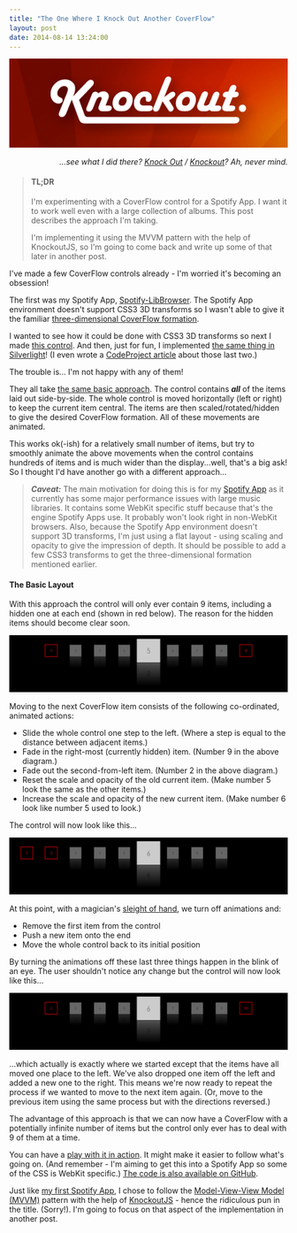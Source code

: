 ```yaml
---
title: "The One Where I Knock Out Another CoverFlow"
layout: post
date: 2014-08-14 13:24:00
---
```


<p style="text-align: center"><a href="http://knockoutjs.com/"><img src="/img/knockout.png" alt="KnockoutJS" /></a></p>

<p style="text-align: right"><em>...see what I did there? <a href="http://www.macmillandictionary.com/thesaurus/british/knock-out#knock-out_11">Knock Out</a> / <a href="http://knockoutjs.com/">Knockout</a>? Ah, never mind.</em></p>

> #### TL;DR
>
> I'm experimenting with a CoverFlow control for a Spotify App. I want it to work well even with a large collection of albums.
> This post describes the approach I'm taking.
>
> I'm implementing it using the MVVM pattern with the help of KnockoutJS, so I'm going to come back and write up some of that
> later in another post.

I've made a few CoverFlow controls already - I'm worried it's becoming an obsession!

The first was my Spotify App, [Spotify-LibBrowser](http://ianreah.com/Spotify-LibBrowser/). The Spotify App environment doesn't
support CSS3 3D transforms so I wasn't able to give it the familiar [three-dimensional CoverFlow formation](http://en.wikipedia.org/wiki/Cover_Flow).

I wanted to see how it could be done with CSS3 3D transforms so next I made [this control](http://ianreah.com/CoverFlow/). And then, just for fun,
I implemented [the same thing in Silverlight](http://ianreah.com/CoverFlow/silverlight.html)! (I even wrote a
[CodeProject article](http://www.codeproject.com/Articles/479137/A-Tale-of-Two-CoverFlows) about those last two.)

The trouble is... I'm not happy with any of them!

They all take [the same basic approach](http://www.codeproject.com/Articles/479137/A-Tale-of-Two-CoverFlows#implementation). The control contains
***all*** of the items laid out side-by-side. The whole control is moved horizontally (left or right) to keep the current item central. The items
are then scaled/rotated/hidden to give the desired CoverFlow formation. All of these movements are animated.

This works ok(-ish) for a relatively small number of items, but try to smoothly animate the above movements when the control contains hundreds
of items and is much wider than the display...well, that's a big ask! So I thought I'd have another go with a different approach...

>  ***Caveat:*** The main motivation for doing this is for my [Spotify App](http://ianreah.com/Spotify-LibBrowser/) as it currently has some major performance issues with large music libraries.
> It contains some WebKit specific stuff because that's the engine Spotify Apps use. It probably won't look right in non-WebKit browsers. Also,
> because the Spotify App environment doesn't support 3D transforms, I'm just using a flat layout - using scaling and opacity to give the impression of depth.
> It should be possible to add a few CSS3 transforms to get the three-dimensional formation mentioned earlier. 

#### The Basic Layout

With this approach the control will only ever contain 9 items, including a hidden one at each end (shown in red below). The reason for the hidden items should become clear soon.

<p style="text-align: center"><img src="/img/post-2014-04-30-basic layout.png" alt="the control has 9 items" /></p>

Moving to the next CoverFlow item consists of the following co-ordinated, animated actions:

* Slide the whole control one step to the left. (Where a step is equal to the distance between adjacent items.)
* Fade in the right-most (currently hidden) item. (Number 9 in the above diagram.)
* Fade out the second-from-left item. (Number 2 in the above diagram.)
* Reset the scale and opacity of the old current item. (Make number 5 look the same as the other items.)
* Increase the scale and opacity of the new current item. (Make number 6 look like number 5 used to look.)

The control will now look like this...

<p style="text-align: center"><img src="/img/post-2014-04-30-first-step.png" alt="half way through a move to next item" /></p>

At this point, with a magician's [sleight of hand](http://en.wikipedia.org/wiki/Sleight_of_hand), we turn off animations and:

* Remove the first item from the control
* Push a new item onto the end
* Move the whole control back to its initial position

By turning the animations off these last three things happen in the blink of an eye. The user shouldn't notice any change but the
control will now look like this...

<p style="text-align: center"><img src="/img/post-2014-04-30-end-of-move-next.png" alt="half way through a move to next item" /></p>

...which actually is exactly where we started except that the items have all moved one place to the left. We've also dropped one
item off the left and added a new one to the right. This means we're now ready to repeat the process if we wanted to move to the next
item again. (Or, move to the previous item using the same process but with the directions reversed.)

The advantage of this approach is that we can now have a CoverFlow with a potentially infinite number of items but the control only
ever has to deal with 9 of them at a time.

You can have a [play with it in action](http://ianreah.com/infinite-coverflow/). It might make it easier to follow what's going on.
(And remember - I'm aiming to get this into a Spotify App so some of the CSS is WebKit specific.) [The code is also available on GitHub](https://github.com/ianreah/infinite-coverflow).

Just like [my first Spotify App](http://ianreah.com/Spotify-LibBrowser/), I chose to follow the [Model-View-View Model (MVVM)](http://en.wikipedia.org/wiki/Model_View_ViewModel)
pattern with the help of [KnockoutJS](http://knockoutjs.com/index.html) - hence the ridiculous pun in the title. (Sorry!). I'm
going to focus on that aspect of the implementation in another post.
